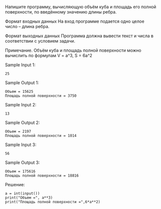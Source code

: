 # <!--- Текст заголовка --->

Напишите программу, вычисляющую объём куба и площадь его полной поверхности, по введённому значению длины ребра.

Формат входных данных
На вход программе подается одно целое число – длина ребра.

Формат выходных данных
Программа должна вывести текст и числа в соответствии с условием задачи.

Примечание. Объём куба и площадь полной поверхности можно вычислить по формулам V = a^3, S = 6a^2

Sample Input 1:
```
25
```

Sample Output 1:
```
Объем = 15625
Площадь полной поверхности = 3750
```

Sample Input 2:
```
13
```

Sample Output 2:
```
Объем = 2197
Площадь полной поверхности = 1014
```

Sample Input 3:
```
56
```

Sample Output 3:
```
Объем = 175616
Площадь полной поверхности = 18816 
```

Решение:
```
a = int(input())
print("Объем =", a**3)
print("Площадь полной поверхности =",6*a**2)
```
